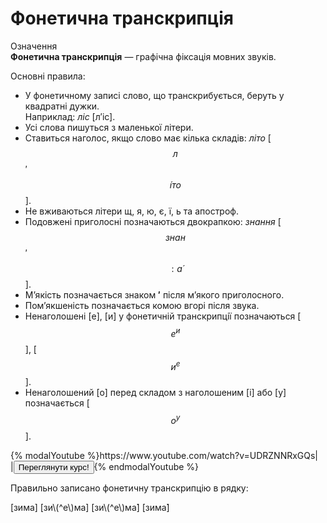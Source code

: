 # Фонетична транскрипція

<div class="eoz-wrap">
<span class="eoz">Означення</span>
<div class="eoz-text">
<b>Фонетична транскрипцiя</b> — графiчна фiксацiя мовних звукiв.
</div>
</div>


Основнi правила:
* У фонетичному записi слово, що транскрибується, беруть у квадратнi дужки.<br/>Наприклад: *лiс* [л′iс].
* Усi слова пишуться з маленької лiтери.
* Ставиться наголос, якщо слово має кiлька складiв: *лiто* [$$л$$′$$\acute{і}то$$].
* Не вживаються лiтери <span class="p1">щ, я, ю, є, ї, ь</span></b> та апостроф.
* Подовженi приголоснi позначаються двокрапкою: *знання* [$$знан$$′$$:\acute{а}$$].
* М’якiсть позначається знаком <b>′</b> пiсля м’якого приголосного.
* Пом’якшенiсть позначається комою вгорi пiсля звука.
* Ненаголошенi [<span class="p1">е</span>], [<span class="p1">и</span>] у фонетичнiй транскрипцiї позначаються
[<span class="p1">$$е^и$$</span>], [<span class="p1">$$и^e$$</span>].
* Ненаголошений [<span class="p1">о</span>] перед складом з наголошеним [<span class="p1">i</span>] або [<span class="p1">у</span>] позначається [<span class="p1">$$о^у$$</span>].


<div>
{% modalYoutube %}https://www.youtube.com/watch?v=UDRZNNRxGQs|
<div class="popup" style="background-image: url('https://cdn.rawgit.com/chudaol/ed-era-book-ukr/master/pics/1/fon_trans.png');">
  <div id="youtube-logo">
  </div>
</div>
|<a href="https://study.ed-era.com/courses/EdEra/U101/u101/about"><button class="but">Переглянути курс!</button></a>{% endmodalYoutube %}
</div>



<quiz correctLabel="correct" incorrectLabel="incorrect" checkLabel="check">
    <question text="">
        <p>Правильно записано фонетичну транскрипцію в рядку:</p>
        <answer>[зима]</answer>
        <answer>[зи\(^е\)ма]</answer>
        <answer correct> [зи\(^е\)ма́]</answer>
        <answer>[зима́]</answer>
    </question>
</quiz>
